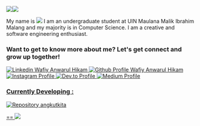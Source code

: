 <img src = 'https://img.shields.io/badge/HELLO-orange'><img src = 'https://img.shields.io/badge/Folks!-blue'>
<p> My name is <img src = 'https://img.shields.io/badge/Wafiy_Anwarul_Hikam-009470'> I am an undergraduate student at UIN Maulana Malik Ibrahim Malang and my majority is in Computer Science. I am a creative and software engineering enthusiast.</p> 

<h3>Want to get to know more about me? Let's get connect and grow up together! </h3>
<a href = 'https://id.linkedin.com/in/wafiy-anwarul-hikam-267bb81ba'><img src = 'https://img.shields.io/badge/%40wafiyanwarul-blue?style=flat-square&logo=Linkedin&logoColor=white' alt = 'Linkedin Wafiy Anwarul Hikam'> <a href = 'https://github.com/wafiyanwarul/'><img src = 'https://img.shields.io/badge/%40wafiyanwarul-blue?style=flat-square&logo=Github&logoColor=white&color=grey' alt = 'Github Profile Wafiy Anwarul Hikam'> <a href = 'https://www.instagram.com/wafiy_anw/'><img src = 'https://img.shields.io/badge/%40wafiy_anw-D32847?style=flat-square&logo=instagram&logoColor=white' alt = 'Instagram Profile'> <a href = 'https://dev.to/oneslabink'><img src = 'https://img.shields.io/badge/%40oneslabink-black?style=flat-square&logo=dev.to&logoColor=white' alt = 'Dev.to Profile'> <a href = 'https://medium.com/@wafiyanwarulhikam12'> <img src = 'https://img.shields.io/badge/%40wafiyanwarulhikam12-2FB575?style=flat-square&logo=medium&logoColor=white' alt = 'Medium Profile'>






<h3>Currently Developing : </h3> 
<img src = 'https://img.shields.io/github/stars/wafiyanwarul/angkotkita?style=flat-square&logo=github&label=Angkot%20Kita&labelColor=dark%20blue&color=red' alt = 'Repository angkutkita'>

==
<img src = 'https://img.shields.io/github/followers/wafiyanwarul?style=for-the-badge&labelColor=blue&color=ffffff'>




<!--
**wafiyanwarul/wafiyanwarul** is a ✨ _special_ ✨ repository because its `README.md` (this file) appears on your GitHub profile.

Here are some ideas to get you started:

- 🔭 I’m currently working on ...
- 🌱 I’m currently learning ...
- 👯 I’m looking to collaborate on ...
- 🤔 I’m looking for help with ...
- 💬 Ask me about ...
- 📫 How to reach me: ...
- 😄 Pronouns: ...
- ⚡ Fun fact: ...
-->

